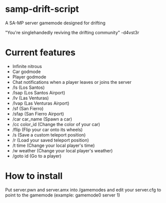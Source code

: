 # samp-drift-script
A SA-MP server gamemode designed for drifting

"You're singlehandedly reviving the drifting community" -d4vst3r

# Current features
- Infinite nitrous
- Car godmode
- Player godmode
- Chat notifications when a player leaves or joins the server
- /ls (Los Santos)
- /lsap (Los Santos Airport)
- /lv (Las Venturas)
- /lvap (Las Venturas Airport)
- /sf (San Fierro)
- /sfap (San Fierro Airport)
- /car car_name (Spawn a car)
- /cc color_id (Change the color of your car)
- /flip (Flip your car onto its wheels)
- /s (Save a custom teleport position)
- /r (Load your saved teleport position)
- /t time (Change your local player's time)
- /w weather (Change your local player's weather)
- /goto id (Go to a player)

# How to install
Put server.pwn and server.amx into <your server>/gamemodes and edit your server.cfg to point to the gamemode (example: gamemode0 server 1)
